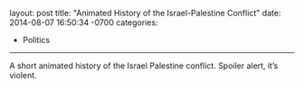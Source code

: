 layout: post
title:  "Animated History of the Israel-Palestine Conflict"
date:   2014-08-07 16:50:34 -0700
categories:
  - Politics
---

A short animated history of the Israel Palestine conflict. Spoiler alert, it’s violent.
